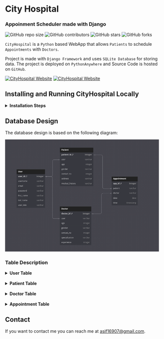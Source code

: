 # City Hospital

### Appoinment Scheduler made with Django

![GitHub repo size](https://img.shields.io/github/repo-size/m-asif-ansari/CityHospital_Django)
![GitHub contributors](https://img.shields.io/github/contributors/m-asif-ansari/CityHospital_Django)
![GitHub stars](https://img.shields.io/github/stars/m-asif-ansari/CityHospital_Django?style=social)
![GitHub forks](https://img.shields.io/github/forks/m-asif-ansari/CityHospital_Django?style=social)

`CityHospital` is a `Python` based WebApp that allows `Patients` to schedule `Appointments` with `Doctors`.

Project is made with `Django Framework` and uses `SQLite Database` for storing data. The project is deployed on `PythonAnywhere` and Source Code is hosted on `GitHub`.

[![CityHospital Website](https://img.shields.io/badge/CityHospital-Website-blue)](https://masifansari1.pythonanywhere.com)
[![CityHospital Website](https://img.shields.io/badge/CityHospital-Source_Code-blue)](https://masifansari1.pythonanywhere.com)

## Installing and Running CityHospital Locally

<details>
<summary> 
  <b>Installation Steps</b>
  
</summary>
<br>
Clone the repository:

```
git clone https://github.com/m-asif-ansari/CityHospital_Django.git
```

Activate the virtual environment:

```
# LINUX and macOS:
source .venv/bin/activate
```

```
# WINDOWS:
.venv\Scripts\activate
```

Install the dependencies:

```
pip install -r requirements.txt
```

Open the CityHospital folder:

```
cd CityHospital_Django/CityHospital
```

Run the server:

```
python manage.py runserver
```

</details>

## Database Design

The database design is based on the following diagram:

![alt text](Schema_Relation.png)

### Table Description

<details>
<summary> 
  <b>User Table</b>
</summary>

- Inherits from AbstractUser, allowing for Django's authentication system.
- This field allows the system to distinguish between patients and doctors at the user level.
- Contains only the relevant fields for authentication purposes.
- It supports features like login, logout, password change, etc.

</details>
<br>

<details>
<summary> 
  <b>Patient Table</b>
</summary>

- Extends the User model, adding patient-specific information.
- Allows for storing detailed patient information separate from the core user data.
- The one-to-one relationship ensures that each user can be a patient only once.

</details>
<br>

<details>
<summary> 
  <b>Doctor Table</b>
</summary>

- Extends the User model, adding doctor-specific information.
- Allows for storing detailed doctor information separate from the core user data.
- The one-to-one relationship ensures that each user can be a doctor only once.
</details>
<br>

<details>
<summary> 
  <b>Appointment Table</b>
</summary>

- Contains the appointment details while creating a relationship between Patients and Doctors.
- The appointment is scheduled for a specific date and pre-defined time slot.
- It has a many-to-one relationship with the Patient and Doctor models. So that each appointment can only be associated with a single patient and doctor.

</details>

## Contact

If you want to contact me you can reach me at <asif16907@gmail.com>.
